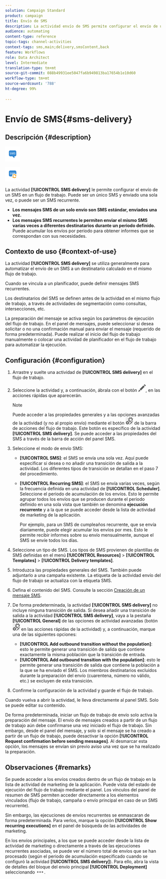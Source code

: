 ```yaml
---
solution: Campaign Standard
product: campaign
title: Envío de SMS
description: La actividad envío de SMS permite configurar el envío de un solo mensaje SMS o un SMS recurrente en un flujo de trabajo.
audience: automating
content-type: reference
topic-tags: channel-activities
context-tags: sms,main;delivery,smsContent,back
feature: Workflows
role: Data Architect
level: Intermediate
translation-type: tm+mt
source-git-commit: 088b49931ee5047fa6b949813ba17654b1e10d60
workflow-type: tm+mt
source-wordcount: '788'
ht-degree: 99%

---
```



# Envío de SMS{#sms-delivery}

## Descripción {#description}

![](assets/sms.png)

![](assets/recurrentsms.png)

La actividad **[!UICONTROL SMS delivery]** le permite configurar el envío de un SMS en un flujo de trabajo. Puede ser un único SMS y enviado una sola vez, o puede ser un SMS recurrente.

* **Los mensajes SMS de un solo envío son SMS estándar, enviados una vez.**
* **Los mensajes SMS recurrentes le permiten enviar el mismo SMS varias veces a diferentes destinatarios durante un periodo definido.** Puede acumular los envíos por periodo para obtener informes que se correspondan con sus necesidades.

## Contexto de uso {#context-of-use}

La actividad **[!UICONTROL SMS delivery]** se utiliza generalmente para automatizar el envío de un SMS a un destinatario calculado en el mismo flujo de trabajo.

Cuando se vincula a un planificador, puede definir mensajes SMS recurrentes.

Los destinatarios del SMS se definen antes de la actividad en el mismo flujo de trabajo, a través de actividades de segmentación como consultas, intersecciones, etc.

La preparación del mensaje se activa según los parámetros de ejecución del flujo de trabajo. En el panel de mensajes, puede seleccionar si desea solicitar o no una confirmación manual para enviar el mensaje (requerido de forma predeterminada). Puede realizar el inicio del flujo de trabajo manualmente o colocar una actividad de planificador en el flujo de trabajo para automatizar la ejecución.

## Configuración {#configuration}

1. Arrastre y suelte una actividad de **[!UICONTROL SMS delivery]** en el flujo de trabajo.
1. Seleccione la actividad y, a continuación, ábrala con el botón ![](assets/edit_darkgrey-24px.png), en las acciones rápidas que aparecerán.

   >[!NOTE]
   >
   >Puede acceder a las propiedades generales y a las opciones avanzadas de la actividad (y no al propio envío) mediante el botón ![](assets/dlv_activity_params-24px.png) de la barra de acciones del flujo de trabajo. Este botón es específico de la actividad **[!UICONTROL SMS delivery]**. Se puede acceder a las propiedades del SMS a través de la barra de acción del panel SMS.

1. Seleccione el modo de envío SMS:

   * **[!UICONTROL SMS]**: el SMS se envía una sola vez. Aquí puede especificar si desea o no añadir una transición de salida a la actividad. Los diferentes tipos de transición se detallan en el paso 7 del procedimiento.
   * **[!UICONTROL Recurring SMS]**: el SMS se envía varias veces, según la frecuencia definida en una actividad de **[!UICONTROL Scheduler]**. Seleccione el periodo de acumulación de los envíos. Esto le permite agrupar todos los envíos que se producen durante el periodo definido en una sola vista que también se denomina **ejecución recurrente** y a la que se puede acceder desde la lista de actividad de marketing de la aplicación.

      Por ejemplo, para un SMS de cumpleaños recurrente, que se envía diariamente, puede elegir acumular los envíos por mes. Esto le permite recibir informes sobre su envío mensualmente, aunque el SMS se envíe todos los días.

1. Seleccione un tipo de SMS. Los tipos de SMS provienen de plantillas de SMS definidas en el menú **[!UICONTROL Resources]** > **[!UICONTROL Templates]** > **[!UICONTROL Delivery templates]**.
1. Introduzca las propiedades generales del SMS. También puede adjuntarlo a una campaña existente. La etiqueta de la actividad envío del flujo de trabajo se actualiza con la etiqueta SMS.
1. Defina el contenido del SMS. Consulte la sección [Creación de un mensaje SMS](../../channels/using/creating-an-sms-message.md).
1. De forma predeterminada, la actividad **[!UICONTROL SMS delivery]** no incluye ninguna transición de salida. Si desea añadir una transición de salida a la actividad **[!UICONTROL SMS delivery]**, vaya a la pestaña **[!UICONTROL General]** de las opciones de actividad avanzadas (botón ![](assets/dlv_activity_params-24px.png) en las acciones rápidas de la actividad) y, a continuación, marque una de las siguientes opciones:

   * **[!UICONTROL Add outbound transition without the population]**: esto le permite generar una transición de salida que contiene exactamente la misma población que la transición de entrada.
   * **[!UICONTROL Add outbound transition with the population]**: esto le permite generar una transición de salida que contiene la población a la que se ha enviado el SMS. Los miembros destinatarios excluidos durante la preparación del envío (cuarentena, número no válido, etc.) se excluyen de esta transición.

1. Confirme la configuración de la actividad y guarde el flujo de trabajo.

Cuando vuelva a abrir la actividad, le lleva directamente al panel SMS. Solo se puede editar su contenido.

De forma predeterminada, iniciar un flujo de trabajo de envío solo activa la preparación del mensaje. El envío de mensajes creados a partir de un flujo de trabajo aún debe confirmarse una vez iniciado el flujo de trabajo. Sin embargo, desde el panel del mensaje, y solo si el mensaje se ha creado a partir de un flujo de trabajo, puede desactivar la opción **[!UICONTROL Request confirmation before sending messages]**. Al desmarcar esta opción, los mensajes se envían sin previo aviso una vez que se ha realizado la preparación.

## Observaciones {#remarks}

Se puede acceder a los envíos creados dentro de un flujo de trabajo en la lista de actividad de marketing de la aplicación. Puede vista del estado de ejecución del flujo de trabajo mediante el panel. Los vínculos del panel de resumen de SMS permiten acceder directamente a los elementos vinculados (flujo de trabajo, campaña o envío principal en caso de un SMS recurrente).

Sin embargo, las ejecuciones de envíos recurrentes se enmascaran de forma predeterminada. Para verlos, marque la opción **[!UICONTROL Show recurring executions]** en el panel de búsqueda de las actividades de marketing.

En los envíos principales, a los que se puede acceder desde la lista de actividad de marketing o directamente a través de las ejecuciones recurrentes asociadas, se puede ver el número total de envíos que se han procesado (según el periodo de acumulación especificado cuando se configuró la actividad **[!UICONTROL SMS delivery]**). Para ello, abra la vista de detalles del bloque del envío principal **[!UICONTROL Deployment]** seleccionando ![](assets/wkf_dlv_detail_button.png).
